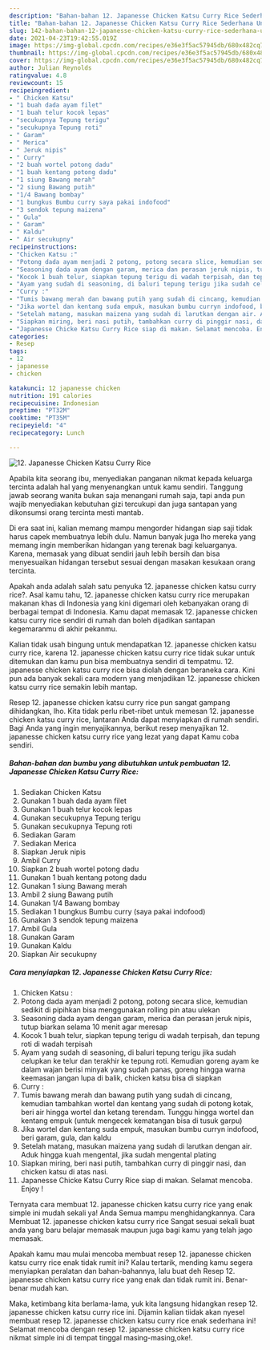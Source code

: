 ```yaml
---
description: "Bahan-bahan 12. Japanesse Chicken Katsu Curry Rice Sederhana Untuk Jualan"
title: "Bahan-bahan 12. Japanesse Chicken Katsu Curry Rice Sederhana Untuk Jualan"
slug: 142-bahan-bahan-12-japanesse-chicken-katsu-curry-rice-sederhana-untuk-jualan
date: 2021-04-23T19:42:55.019Z
image: https://img-global.cpcdn.com/recipes/e36e3f5ac57945db/680x482cq70/12-japanesse-chicken-katsu-curry-rice-foto-resep-utama.jpg
thumbnail: https://img-global.cpcdn.com/recipes/e36e3f5ac57945db/680x482cq70/12-japanesse-chicken-katsu-curry-rice-foto-resep-utama.jpg
cover: https://img-global.cpcdn.com/recipes/e36e3f5ac57945db/680x482cq70/12-japanesse-chicken-katsu-curry-rice-foto-resep-utama.jpg
author: Julian Reynolds
ratingvalue: 4.8
reviewcount: 15
recipeingredient:
- " Chicken Katsu"
- "1 buah dada ayam filet"
- "1 buah telur kocok lepas"
- "secukupnya Tepung terigu"
- "secukupnya Tepung roti"
- " Garam"
- " Merica"
- " Jeruk nipis"
- " Curry"
- "2 buah wortel potong dadu"
- "1 buah kentang potong dadu"
- "1 siung Bawang merah"
- "2 siung Bawang putih"
- "1/4 Bawang bombay"
- "1 bungkus Bumbu curry saya pakai indofood"
- "3 sendok tepung maizena"
- " Gula"
- " Garam"
- " Kaldu"
- " Air secukupny"
recipeinstructions:
- "Chicken Katsu :"
- "Potong dada ayam menjadi 2 potong, potong secara slice, kemudian sedikit di pipihkan bisa menggunakan rolling pin atau ulekan"
- "Seasoning dada ayam dengan garam, merica dan perasan jeruk nipis, tutup biarkan selama 10 menit agar meresap"
- "Kocok 1 buah telur, siapkan tepung terigu di wadah terpisah, dan tepung roti di wadah terpisah"
- "Ayam yang sudah di seasoning, di baluri tepung terigu jika sudah celupkan ke telur dan terakhir ke tepung roti. Kemudian goreng ayam ke dalam wajan berisi minyak yang sudah panas, goreng hingga warna keemasan jangan lupa di balik, chicken katsu bisa di siapkan"
- "Curry :"
- "Tumis bawang merah dan bawang putih yang sudah di cincang, kemudian tambahkan wortel dan kentang yang sudah di potong kotak, beri air hingga wortel dan ketang terendam. Tunggu hingga wortel dan kentang empuk (untuk mengecek kematangan bisa di tusuk garpu)"
- "Jika wortel dan kentang suda empuk, masukan bumbu curryn indofood, beri garam, gula, dan kaldu"
- "Setelah matang, masukan maizena yang sudah di larutkan dengan air. Aduk hingga kuah mengental, jika sudah mengental plating"
- "Siapkan miring, beri nasi putih, tambahkan curry di pinggir nasi, dan chicken katsu di atas nasi."
- "Japanesse Chicke Katsu Curry Rice siap di makan. Selamat mencoba. Enjoy !"
categories:
- Resep
tags:
- 12
- japanesse
- chicken

katakunci: 12 japanesse chicken 
nutrition: 191 calories
recipecuisine: Indonesian
preptime: "PT32M"
cooktime: "PT35M"
recipeyield: "4"
recipecategory: Lunch

---
```



![12. Japanesse Chicken Katsu Curry Rice](https://img-global.cpcdn.com/recipes/e36e3f5ac57945db/680x482cq70/12-japanesse-chicken-katsu-curry-rice-foto-resep-utama.jpg)

Apabila kita seorang ibu, menyediakan panganan nikmat kepada keluarga tercinta adalah hal yang menyenangkan untuk kamu sendiri. Tanggung jawab seorang  wanita bukan saja menangani rumah saja, tapi anda pun wajib menyediakan kebutuhan gizi tercukupi dan juga santapan yang dikonsumsi orang tercinta mesti mantab.

Di era  saat ini, kalian memang mampu mengorder hidangan siap saji tidak harus capek membuatnya lebih dulu. Namun banyak juga lho mereka yang memang ingin memberikan hidangan yang terenak bagi keluarganya. Karena, memasak yang dibuat sendiri jauh lebih bersih dan bisa menyesuaikan hidangan tersebut sesuai dengan masakan kesukaan orang tercinta. 



Apakah anda adalah salah satu penyuka 12. japanesse chicken katsu curry rice?. Asal kamu tahu, 12. japanesse chicken katsu curry rice merupakan makanan khas di Indonesia yang kini digemari oleh kebanyakan orang di berbagai tempat di Indonesia. Kamu dapat memasak 12. japanesse chicken katsu curry rice sendiri di rumah dan boleh dijadikan santapan kegemaranmu di akhir pekanmu.

Kalian tidak usah bingung untuk mendapatkan 12. japanesse chicken katsu curry rice, karena 12. japanesse chicken katsu curry rice tidak sukar untuk ditemukan dan kamu pun bisa membuatnya sendiri di tempatmu. 12. japanesse chicken katsu curry rice bisa diolah dengan beraneka cara. Kini pun ada banyak sekali cara modern yang menjadikan 12. japanesse chicken katsu curry rice semakin lebih mantap.

Resep 12. japanesse chicken katsu curry rice pun sangat gampang dihidangkan, lho. Kita tidak perlu ribet-ribet untuk memesan 12. japanesse chicken katsu curry rice, lantaran Anda dapat menyiapkan di rumah sendiri. Bagi Anda yang ingin menyajikannya, berikut resep menyajikan 12. japanesse chicken katsu curry rice yang lezat yang dapat Kamu coba sendiri.

<!--inarticleads1-->

##### Bahan-bahan dan bumbu yang dibutuhkan untuk pembuatan 12. Japanesse Chicken Katsu Curry Rice:

1. Sediakan  Chicken Katsu
1. Gunakan 1 buah dada ayam filet
1. Gunakan 1 buah telur kocok lepas
1. Gunakan secukupnya Tepung terigu
1. Gunakan secukupnya Tepung roti
1. Sediakan  Garam
1. Sediakan  Merica
1. Siapkan  Jeruk nipis
1. Ambil  Curry
1. Siapkan 2 buah wortel potong dadu
1. Gunakan 1 buah kentang potong dadu
1. Gunakan 1 siung Bawang merah
1. Ambil 2 siung Bawang putih
1. Gunakan 1/4 Bawang bombay
1. Sediakan 1 bungkus Bumbu curry (saya pakai indofood)
1. Gunakan 3 sendok tepung maizena
1. Ambil  Gula
1. Gunakan  Garam
1. Gunakan  Kaldu
1. Siapkan  Air secukupny




<!--inarticleads2-->

##### Cara menyiapkan 12. Japanesse Chicken Katsu Curry Rice:

1. Chicken Katsu :
1. Potong dada ayam menjadi 2 potong, potong secara slice, kemudian sedikit di pipihkan bisa menggunakan rolling pin atau ulekan
1. Seasoning dada ayam dengan garam, merica dan perasan jeruk nipis, tutup biarkan selama 10 menit agar meresap
1. Kocok 1 buah telur, siapkan tepung terigu di wadah terpisah, dan tepung roti di wadah terpisah
1. Ayam yang sudah di seasoning, di baluri tepung terigu jika sudah celupkan ke telur dan terakhir ke tepung roti. Kemudian goreng ayam ke dalam wajan berisi minyak yang sudah panas, goreng hingga warna keemasan jangan lupa di balik, chicken katsu bisa di siapkan
1. Curry :
1. Tumis bawang merah dan bawang putih yang sudah di cincang, kemudian tambahkan wortel dan kentang yang sudah di potong kotak, beri air hingga wortel dan ketang terendam. Tunggu hingga wortel dan kentang empuk (untuk mengecek kematangan bisa di tusuk garpu)
1. Jika wortel dan kentang suda empuk, masukan bumbu curryn indofood, beri garam, gula, dan kaldu
1. Setelah matang, masukan maizena yang sudah di larutkan dengan air. Aduk hingga kuah mengental, jika sudah mengental plating
1. Siapkan miring, beri nasi putih, tambahkan curry di pinggir nasi, dan chicken katsu di atas nasi.
1. Japanesse Chicke Katsu Curry Rice siap di makan. Selamat mencoba. Enjoy !




Ternyata cara membuat 12. japanesse chicken katsu curry rice yang enak simple ini mudah sekali ya! Anda Semua mampu menghidangkannya. Cara Membuat 12. japanesse chicken katsu curry rice Sangat sesuai sekali buat anda yang baru belajar memasak maupun juga bagi kamu yang telah jago memasak.

Apakah kamu mau mulai mencoba membuat resep 12. japanesse chicken katsu curry rice enak tidak rumit ini? Kalau tertarik, mending kamu segera menyiapkan peralatan dan bahan-bahannya, lalu buat deh Resep 12. japanesse chicken katsu curry rice yang enak dan tidak rumit ini. Benar-benar mudah kan. 

Maka, ketimbang kita berlama-lama, yuk kita langsung hidangkan resep 12. japanesse chicken katsu curry rice ini. Dijamin kalian tiidak akan nyesel membuat resep 12. japanesse chicken katsu curry rice enak sederhana ini! Selamat mencoba dengan resep 12. japanesse chicken katsu curry rice nikmat simple ini di tempat tinggal masing-masing,oke!.

